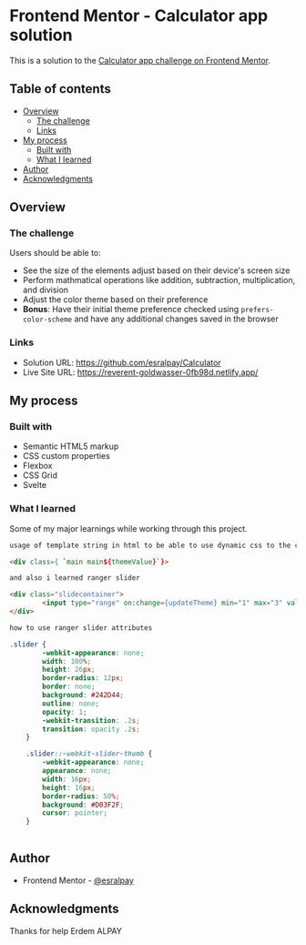 # Frontend Mentor - Calculator app solution

This is a solution to the [Calculator app challenge on Frontend Mentor](https://www.frontendmentor.io/challenges/calculator-app-9lteq5N29). 

## Table of contents

- [Overview](#overview)
  - [The challenge](#the-challenge)
  - [Links](#links)
- [My process](#my-process)
  - [Built with](#built-with)
  - [What I learned](#what-i-learned)
- [Author](#author)
- [Acknowledgments](#acknowledgments)

## Overview

### The challenge

Users should be able to:

- See the size of the elements adjust based on their device's screen size
- Perform mathmatical operations like addition, subtraction, multiplication, and division
- Adjust the color theme based on their preference
- **Bonus**: Have their initial theme preference checked using `prefers-color-scheme` and have any additional changes saved in the browser


### Links

- Solution URL: https://github.com/esralpay/Calculator
- Live Site URL: https://reverent-goldwasser-0fb98d.netlify.app/

## My process

### Built with

- Semantic HTML5 markup
- CSS custom properties
- Flexbox
- CSS Grid
- Svelte

### What I learned

Some of my major learnings while working through this project. 


```html
usage of template string in html to be able to use dynamic css to the change the template of app.

<div class={ `main main${themeValue}`}>

and also i learned ranger slider

<div class="slidecontainer">
		<input type="range" on:change={updateTheme} min="1" max="3" value="1" class={`slider slider${themeValue}`} id="myRange">						
</div>
```
```css
how to use ranger slider attributes

.slider {
		-webkit-appearance: none;
		width: 100%;		
		height: 26px;
		border-radius: 12px;
		border: none;
		background: #242D44;
		outline: none;
		opacity: 1;
		-webkit-transition: .2s;
		transition: opacity .2s;
	}

	.slider::-webkit-slider-thumb {
		-webkit-appearance: none;
		appearance: none;
		width: 16px;
		height: 16px;
		border-radius: 50%;
		background: #D03F2F;
		cursor: pointer;
	}
	

```

## Author

- Frontend Mentor - [@esralpay](https://www.frontendmentor.io/profile/esralpay)


## Acknowledgments

Thanks for help Erdem ALPAY